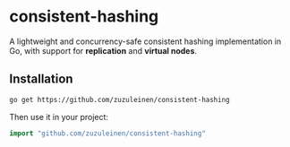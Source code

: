 # consistent-hashing

A lightweight and concurrency-safe consistent hashing implementation in Go,
with support for **replication** and **virtual nodes**.

## Installation

```bash
go get https://github.com/zuzuleinen/consistent-hashing
```

Then use it in your project:

```go
import "github.com/zuzuleinen/consistent-hashing"
```